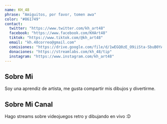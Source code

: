 ```yaml
---
name: KH_48
phrase: "Amiguitos, por favor, tomen awa"
color: "#861749"
contact:
  twitter: "https://www.twitter.com/kh_art48"
  facebook: "https://www.facebook.com/KHArt48"
  tiktok: "https://www.tiktok.com/@kh_art48"
  email: "kh.48correo@gmail.com"
  comisiones: "https://drive.google.com/file/d/1wEGQ0zE_O9iiSta-SbuB0YAZM7ERXxc_/view?usp=sharing"
  donaciones: "https://streamlabs.com/kh_48/tip"
  instagram: "https://www.instagram.com/kh_art48"
---
```

<h2>Sobre <span class="cursive">Mi</span></h2>
<p class="streamer-about">Soy una aprendiz de artista, me gusta compartir mis dibujos y divertirme. </p>

<h2>Sobre <span class="cursive">Mi Canal</span></h2>
<p class="streamer-channel">Hago streams sobre videojuegos retro y dibujando en vivo :D</p>
